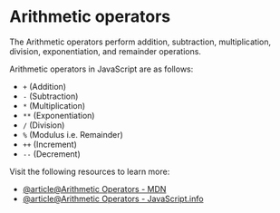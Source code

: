 # Arithmetic operators

The Arithmetic operators perform addition, subtraction, multiplication, division, exponentiation, and remainder operations.

Arithmetic operators in JavaScript are as follows:

- `+` (Addition)
- `-` (Subtraction)
- `*` (Multiplication)
- `**` (Exponentiation)
- `/` (Division)
- `%` (Modulus i.e. Remainder)
- `++` (Increment)
- `--` (Decrement)

Visit the following resources to learn more:

- [@article@Arithmetic Operators - MDN](https://developer.mozilla.org/en-US/docs/Web/JavaScript/Reference/Operators#arithmetic_operators)
- [@article@Arithmetic Operators - JavaScript.info](https://javascript.info/operators#maths)
